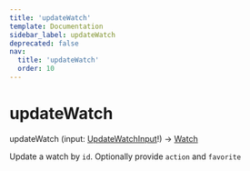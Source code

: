 ```yaml
---
title: 'updateWatch'
template: Documentation
sidebar_label: updateWatch
deprecated: false
nav:
  title: 'updateWatch'
  order: 10
---
```


# updateWatch

<div className="pb-4 font-roboto-slab text-lg"><span className="font-bold">updateWatch</span> <span style={{'fontWeight':400,'fontSize':'0.85em'}}>(input: <a href="/guardrails/docs/reference/graphql/input/UpdateWatchInput">UpdateWatchInput</a>!) &rarr; <a href="/guardrails/docs/reference/graphql/object/Watch">Watch</a></span>
</div>



Update a watch by `id`. Optionally provide `action` and `favorite`